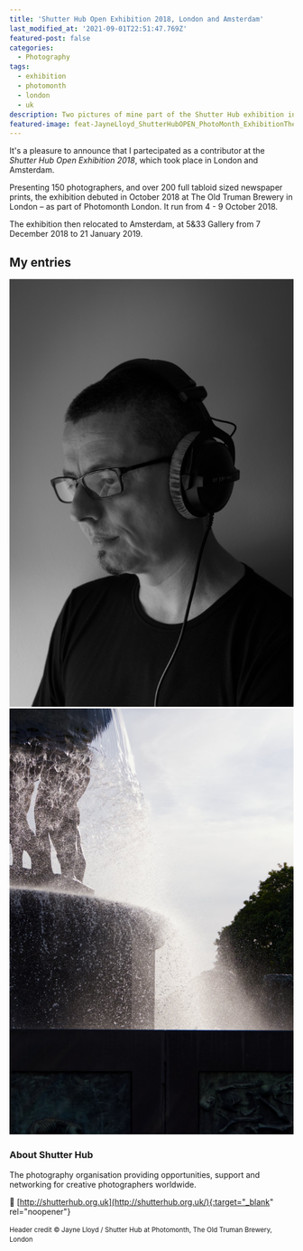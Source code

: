 ```yaml
---
title: 'Shutter Hub Open Exhibition 2018, London and Amsterdam'
last_modified_at: '2021-09-01T22:51:47.769Z'
featured-post: false
categories:
  - Photography
tags:
  - exhibition
  - photomonth
  - london
  - uk
description: Two pictures of mine part of the Shutter Hub exhibition in London and Amsterdam between October 2018 and January 2019.
featured-image: feat-JayneLloyd_ShutterHubOPEN_PhotoMonth_ExhibitionTheOldTrumanBrewery_7069.jpg
---
```

<p class="lead">It's a pleasure to announce that I partecipated as a contributor at the <em>Shutter Hub Open Exhibition 2018</em>, which took place in London and Amsterdam.</p>

<!--more-->

Presenting 150 photographers, and over 200 full tabloid sized newspaper prints, the exhibition debuted in October 2018 at The Old Truman Brewery in London – as part of Photomonth London. It run from 4 - 9 October 2018.

The exhibition then relocated to Amsterdam, at 5&33 Gallery from 7 December 2018 to 21 January 2019.

## My entries

![The musician by Silvia Maggi](/assets/images/20180921_silviamaggi-the-musician.jpg)
![The fountain by Silvia Maggi](/assets/images/20180901_silviamaggi-the-fountain.jpg)

### About Shutter Hub

The photography organisation providing opportunities, support and networking for creative photographers worldwide.

🔗 [http://shutterhub.org.uk](http://shutterhub.org.uk/){:target="_blank" rel="noopener"}

<small>Header credit &copy; Jayne Lloyd / Shutter Hub at Photomonth, The Old Truman Brewery, London</small>

